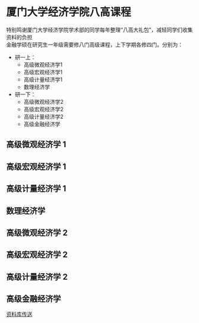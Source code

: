 # 厦门大学经济学院八高课程
特别鸣谢厦门大学经济学院学术部的同学每年整理“八高大礼包”，减轻同学们收集资料的负担<br>
金融学硕在研究生一年级需要修八门高级课程，上下学期各修四门。分别为：
* 研一上：
  * 高级微观经济学1
  * 高级宏观经济学1
  * 高级计量经济学1
  * 数理经济学
* 研一下：
  * 高级微观经济学2
  * 高级宏观经济学2
  * 高级计量经济学2
  * 高级金融经济学
## 高级微观经济学 1

## 高级宏观经济学 1

## 高级计量经济学 1

## 数理经济学

## 高级微观经济学 2

## 高级宏观经济学 2

## 高级计量经济学 2

## 高级金融经济学
[资料库传送](https://github.com/Kermit-rj/XMU-SOE-8high/tree/main/%E9%AB%98%E7%BA%A7%E9%87%91%E8%9E%8D%E7%BB%8F%E6%B5%8E%E5%AD%A6)
